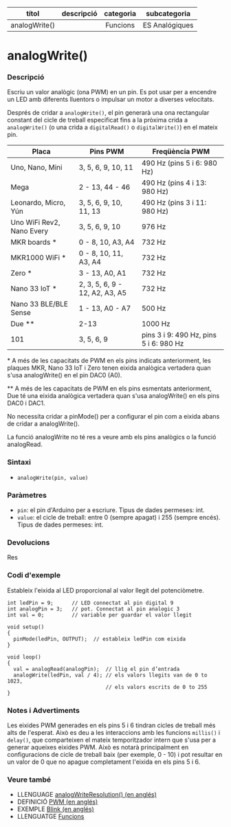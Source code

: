 
| títol | descripció   | categoria  | subcategoria        |
| :---: | :----------: | :--------: | :-----------------: |
| analogWrite() | | Funcions | ES Analógiques |

# analogWrite()

### Descripció

Escriu un valor analògic (ona PWM) en un pin. Es pot usar per a encendre un LED amb diferents lluentors o impulsar un motor a diverses velocitats.

Després de cridar a `analogWrite()`, el pin generarà una ona rectangular constant del cicle de treball especificat fins a la pròxima crida a `analogWrite()` (o una crida a `digitalRead()` o `digitalWrite()`) en el mateix pin.

Placa | Pins PWM | Freqüència PWM
--- | --- | ---
Uno, Nano, Mini | 3, 5, 6, 9, 10, 11 | 490 Hz (pins 5 i 6: 980 Hz)
Mega | 2 - 13, 44 - 46 | 490 Hz (pins 4 i 13: 980 Hz)
Leonardo, Micro, Yún | 3, 5, 6, 9, 10, 11, 13 | 490 Hz (pins 3 i 11: 980 Hz)
Uno WiFi Rev2, Nano Every | 3, 5, 6, 9, 10 | 976 Hz
MKR boards * | 0 - 8, 10, A3, A4 | 732 Hz
MKR1000 WiFi * | 0 - 8, 10, 11, A3, A4 | 732 Hz
Zero * | 3 - 13, A0, A1 | 732 Hz
Nano 33 IoT * | 2, 3, 5, 6, 9 - 12, A2, A3, A5 | 732 Hz
Nano 33 BLE/BLE Sense | 1 - 13, A0 - A7 | 500 Hz
Due ** | 2-13 | 1000 Hz
101 | 3, 5, 6, 9 | pins 3 i 9: 490 Hz, pins 5 i 6: 980 Hz

\* A més de les capacitats de PWM en els pins indicats anteriorment, les plaques MKR, Nano 33 IoT i Zero tenen eixida analògica vertadera quan s'usa
analogWrite() en el pin DAC0 (A0).

** A més de les capacitats de PWM en els pins esmentats anteriorment, Due té una eixida analògica vertadera quan s'usa analogWrite() en els pins DAC0 i DAC1.

No necessita cridar a pinMode() per a configurar el pin com a eixida abans de cridar a analogWrite().

La funció analogWrite no té res a veure amb els pins analògics o la funció analogRead.

### Sintaxi

* `analogWrite(pin, value)`

### Paràmetres

* `pin`: el pin d'Arduino per a escriure. Tipus de dades permeses: int.  
* `value`: el cicle de treball: entre 0 (sempre apagat) i 255 (sempre encés). Tipus de dades permeses: int.

### Devolucions

Res

### Codi d'exemple

Estableix l'eixida al LED proporcional al valor llegit del potenciòmetre.

```
int ledPin = 9;      // LED connectat al pin digital 9
int analogPin = 3;   // pot. Connectat al pin analogic 3
int val = 0;         // variable per guardar el valor llegit

void setup()
{
  pinMode(ledPin, OUTPUT);  // estableix ledPin com eixida
}

void loop()
{
  val = analogRead(analogPin);  // llig el pin d’entrada
  analogWrite(ledPin, val / 4); // els valors llegits van de 0 to 1023,
                                // els valors escrits de 0 to 255
}
```

### Notes i Advertiments

Les eixides PWM generades en els pins 5 i 6 tindran cicles de treball més alts de l'esperat. Això es deu a les interaccions amb les funcions `millis()` i `delay()`, que comparteixen el mateix temporitzador intern que s'usa per a generar aqueixes eixides PWM. Això es notarà principalment en configuracions de cicle de treball baix (per exemple, 0 - 10) i pot resultar en un valor de 0 que no apague completament l'eixida en els pins 5 i 6.

### Veure també

* LLENGUAGE [analogWriteResolution() (en anglés)](https://www.arduino.cc/reference/en/language/functions/zero-due-mkr-family/analogwriteresolution)  
* DEFINICIÓ [PWM (en anglés)](http://arduino.cc/en/Tutorial/PWM)  
* EXEMPLE  [ Blink (en anglés)](http://arduino.cc/en/Tutorial/Blink)  
* LLENGUATGE [Funcions](../Funcions.md)
